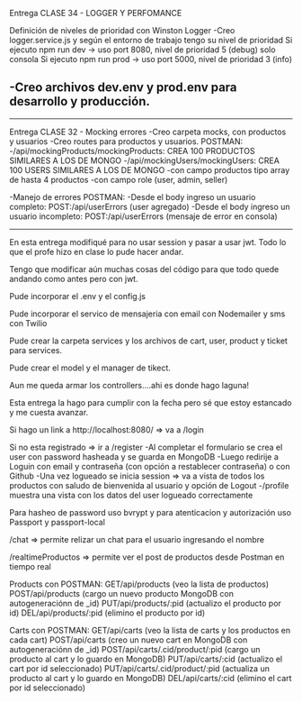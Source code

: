 Entrega CLASE 34 - LOGGER Y PERFOMANCE

Definición de niveles de prioridad con Winston Logger
-Creo logger.service.js y según el entorno de trabajo tengo su nivel de prioridad
    Si ejecuto npm run dev -> uso port 8080, nivel de prioridad 5 (debug) solo consola
    Si ejecuto npm run prod -> uso port 5000, nivel de prioridad 3 (info)

-Creo archivos dev.env y prod.env para desarrollo y producción.
-

----------------------------------------------------------------

Entrega CLASE 32 - Mocking errores
-Creo carpeta mocks, con productos y usuarios
-Creo routes para productos y usuarios.
    POSTMAN:
    -/api/mockingProducts/mockingProducts: CREA 100 PRODUCTOS SIMILARES A LOS DE MONGO
    -/api/mockingUsers/mockingUsers: CREA 100 USERS SIMILARES A LOS DE MONGO
        -con campo productos tipo array de hasta 4 productos
        -con campo role (user, admin, seller)

-Manejo de errores
POSTMAN:
    -Desde el body ingreso un usuario completo:
        POST:/api/userErrors (user agregado)
    -Desde el body ingreso un usuario incompleto: 
        POST:/api/userErrors (mensaje de error en consola) 


----------------------------------------------------------------

En esta entrega modifiqué para no usar session y pasar a usar jwt.
Todo lo que el profe hizo en clase lo pude hacer andar.

Tengo que modificar aún muchas cosas del código para que todo quede andando como antes pero con jwt.

Pude incorporar el .env y el config.js

Pude incorporar el servico de mensajeria con email con Nodemailer y sms con Twilio

Pude crear la carpeta services y los archivos de cart, user, product y ticket para services.

Pude crear el model y el manager de tikect.

Aun me queda armar los controllers....ahi es donde hago laguna!


Esta entrega la hago para cumplir con la fecha pero sé que estoy estancado y me cuesta avanzar.




Si hago un link a http://localhost:8080/ => va a /login

Si no esta registrado => ir a /register
    -Al completar el formulario se crea el user con password hasheada y se guarda en MongoDB
    -Luego redirije a Loguin con email y contraseña (con opción a restablecer contraseña) o con Github
    -Una vez logueado se inicia session => va a vista de todos los productos con saludo de bienvenida al usuario y opción de Logout
    -/profile muestra una vista con los datos del user logueado correctamente

Para hasheo de password uso bvrypt y para atenticacion y autorización uso Passport y passport-local

/chat => permite relizar un chat para el usuario ingresando el nombre

/realtimeProductos => permite ver el post de productos desde Postman en tiempo real

Products con POSTMAN:
GET/api/products    (veo la lista de productos)
POST/api/products   (cargo un nuevo producto MongoDB con autogeneraciónn de _id)
PUT/api/products/:pid    (actualizo el producto por id)
DEL/api/products/:pid    (elimino el producto por id)

Carts con POSTMAN:
GET/api/carts       (veo la lista de carts y los productos en cada cart)
POST/api/carts      (creo un nuevo cart en MongoDB con autogeneraciónn de _id)
POST/api/carts/.cid/product/:pid      (cargo un producto al cart y lo guardo en MongoDB)
PUT/api/carts/:cid    (actualizo el cart por id seleccionado)
PUT/api/carts/.cid/product/:pid      (actualiza un producto al cart y lo guardo en MongoDB)
DEL/api/carts/:cid    (elimino el cart por id seleccionado)